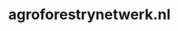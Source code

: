 ---
layout: post
title:  "agroforestrynetwerk.nl"
internal_url:  "/dutchgov/agroforestrynetwerk.nl.html"
categories: dutchgov
---